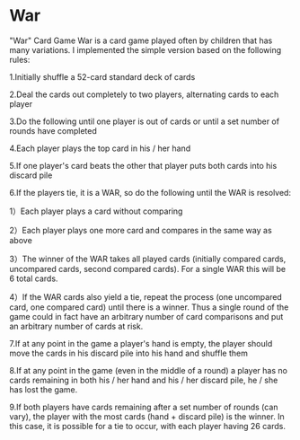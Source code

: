 # War
 "War" Card Game
War is a card game played often by children that has many variations. I implemented the simple version based on the following rules:

1.Initially shuffle a 52-card standard deck of cards

2.Deal the cards out completely to two players, alternating cards to each player

3.Do the following until one player is out of cards or until a set number of rounds have completed

4.Each player plays the top card in his / her hand

5.If one player's card beats the other that player puts both cards into his discard pile

6.If the players tie, it is a WAR, so do the following until the WAR is resolved:

1）Each player plays a card without comparing

2）Each player plays one more card and compares in the same way as above

3）The winner of the WAR takes all played cards (initially compared cards, uncompared cards, second compared cards).  For a single WAR this will be 6 total cards.

4）If the WAR cards also yield a tie, repeat the process (one uncompared card, one compared card) until there is a winner. Thus a single round of the game could in fact have an arbitrary number of card comparisons and put an arbitrary number of cards at risk.

7.If at any point in the game a player's hand is empty, the player should move the cards in his discard pile into his hand and shuffle them

8.If at any point in the game (even in the middle of a round) a player has no cards remaining in both his / her hand and his / her discard pile, he / she has lost the game.

9.If both players have cards remaining after a set number of rounds (can vary), the player with the most cards (hand + discard pile) is the winner.  In this case, it is possible for a tie to occur, with each player having 26 cards.
